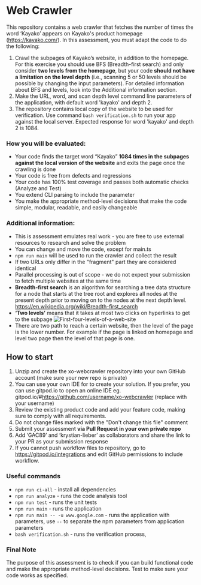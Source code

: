 # Web Crawler
This repository contains a web crawler that fetches the number of times the word ‘Kayako’ appears on Kayako's product homepage (https://kayako.com/). In this assessment, you must adapt the code to do the following:
1. Crawl the subpages of Kayako’s website, in addition to the homepage. For this exercise you should use BFS (Breadth-first search) and only consider **two levels from the homepage**, but your code **should not have a limitation on the level depth** (i.e., scanning 5 or 50 levels should be possible by changing the input parameters). 
For detailed information about BFS and levels, look into the Additional information section.
2. Make the URL, word, and scan depth level command line parameters of the application, with default word 'kayako' and depth 2.
3. The repository contains local copy of the website to be used for verification. Use command `bash verification.sh` to run your app against the local server. Expected response for word 'kayako' and depth 2 is 1084.


### How you will be evaluated:
* Your code finds the target word “Kayako” **1084 times in the subpages against the local version of the website** and exits the page once the crawling is done
* Your code is free from defects and regressions
* Your code has 100% test coverage and passes both automatic checks (Analyze and Test)
* You extend CLI parsing to include the parameter 
* You make the appropriate method-level decisions that make the code simple, modular, readable, and easily changeable


### Additional information:
* This is assessment emulates real work - you are free to use external resources to research and solve the problem
* You can change and move the code, except for main.ts
* `npm run main`  will be used to run the crawler and collect the result
* If two URLs only differ in the "fragment" part they are considered identical
* Parallel processing is out of scope - we do not expect your submission to fetch multiple websites at the same time
* **Breadth-first search** is an algorithm for searching a tree data structure for a node that starts at the tree root and explores all nodes at the present depth prior to moving on to the nodes at the next depth level. https://en.wikipedia.org/wiki/Breadth-first_search
* **‘Two levels’** means that it takes at most two clicks on hyperlinks to get to the subpage
![First-four-levels-of-a-web-site](https://user-images.githubusercontent.com/88856224/159994289-a973f85f-3003-42fd-bc81-015d1bd59465.png)
* There are two path to reach a certain website, then the level of the page is the lower number. For example if the page is linked on homepage and level two page then the level of that page is one.


## How to start
1. Unzip and create the xo-webcrawler repository into your own GitHub account (make sure your new repo is private)
2. You can use your own IDE for to create your solution. If you prefer, you can use gitpod.io to open an online IDE eg. gitpod.io/#https://github.com/username/xo-webcrawler (replace with your username)
3. Review the existing product code and add your feature code, making sure to comply with all requirements.
4. Do not change files marked with the "Don't change this file" comment
5. Submit your assessment **via Pull Request in your own private repo**
6. Add ‘GAC89’ and ‘krystian-lieber’  as collaborators and share the link to your PR as your submission response
7. If you cannot push workflow files to repository, go to https://gitpod.io/integrations and edit GitHub permissions to include workflow.

### Useful commands
* `npm run ci-all` - install all dependencies
* `npm run analyze` - runs the code analysis tool
* `npm run test` - runs the unit tests
* `npm run main` - runs the application
* `npm run main -- -u www.google.com` - runs the application with parameters, use `--` to separate the npm parameters from application parameters
* `bash verification.sh` - runs the verification process, 

### Final Note
The purpose of this assessment is to check if you can build functional code and make the appropriate method-level decisions.
Test to make sure your code works as specified.
